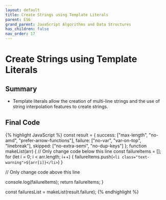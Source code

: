```yaml
---
layout: default
title: Create Strings using Template Literals
parent: ES6
grand_parent: JavaScript Algorithms and Data Structures
has_children: false
nav_order: 17
---
```

# Create Strings using Template Literals
## Summary
- Template literals allow the creation of multi-line strings and the use of string interpolation features to create strings.

## Final Code

{% highlight JavaScript %}
const result = {
  success: ["max-length", "no-amd", "prefer-arrow-functions"],
  failure: ["no-var", "var-on-top", "linebreak"],
  skipped: ["no-extra-semi", "no-dup-keys"]
};
function makeList(arr) {
  // Only change code below this line
  const failureItems = [];
  for (let i = 0; i < arr.length; i++) {
    failureItems.push(`<li class="text-warning">${arr[i]}</li>`)
  }
  
  // Only change code above this line

  console.log(failureItems);
  return failureItems;
}

const failuresList = makeList(result.failure);
{% endhighlight %}